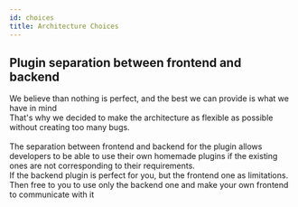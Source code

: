 ```yaml
---
id: choices
title: Architecture Choices
---
```


## Plugin separation between frontend and backend

We believe than nothing is perfect, and the best we can provide is what we have in mind <br/>
That's why we decided to make the architecture as flexible as possible without creating too
many bugs.
<br/>
<br/>
The separation between frontend and backend for the plugin allows developers to be able to
use their own homemade plugins if the existing ones are not corresponding to their requirements.
<br/>
If the backend plugin is perfect for you, but the frontend one as limitations. Then free to you
to use only the backend one and make your own frontend to communicate with it
